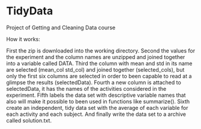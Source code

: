 TidyData
========

Project of Getting and Cleaning Data course

How it works:

First the zip is downloaded into the working directory.
Second the values for the experiment and the column names are unzipped and joined together into a variable called DATA.
Third the column with mean and std in its name are selected (mean_col std_col) and joined together (selected_cols), but only the first six columns are selected in order to been capable to read at a glimpse the results (selectedData).
Fourth a new column is attached to selectedData, it has the names of the activities considered in the experiment.
Fifth labels the data set with descriptive variable names that also will make it possible to been used in functions like summarize().
Sixth create an independent, tidy data set with the average of each variable for each activity and each subject.
And finally write the data set to a archive called solution.txt.
